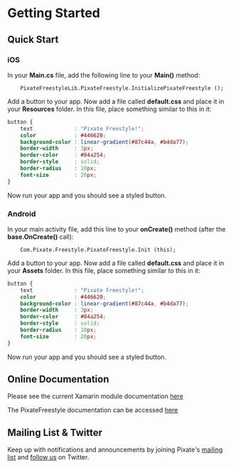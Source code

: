 # Getting Started

## Quick Start

### iOS

In your **Main.cs** file, add the following line to your **Main()** method:

```
	PixateFreestyleLib.PixateFreestyle.InitializePixateFreestyle ();
```

Add a button to your app. Now add a file called **default.css** and place it in your **Resources** folder. In this file, place something similar to this in it:

```css
button {
	text             : "Pixate Freestyle!";
	color            : #446620;
	background-color : linear-gradient(#87c44a, #b4da77);
	border-width     : 3px;
	border-color     : #84a254;
	border-style     : solid;
	border-radius    : 10px;
	font-size        : 20px;
}
```

Now run your app and you should see a styled button.

### Android

In your main activity file, add this line to your **onCreate()** method (after the **base.OnCreate()** call):

```
	Com.Pixate.Freestyle.PixateFreestyle.Init (this);
```

Add a button to your app. Now add a file called **default.css** and place it in your **Assets** folder. In this file, place something similar to this in it:

```css
button {
	text             : "Pixate Freestyle!";
	color            : #446620;
	background-color : linear-gradient(#87c44a, #b4da77);
	border-width     : 3px;
	border-color     : #84a254;
	border-style     : solid;
	border-radius    : 10px;
	font-size        : 20px;
}
```

Now run your app and you should see a styled button.

## Online Documentation

Please see the current Xamarin module documentation [here](http://github.com/Pixate/Xamarin-PixateFreestyle)

The PixateFreestyle documentation can be accessed [here](http://www.pixate.com)

## Mailing List & Twitter

Keep up with notifications and announcements by joining Pixate's [mailing list](http://pixatesurvey.herokuapp.com) and [follow us](http://twitter.com/Pixate) on Twitter.

